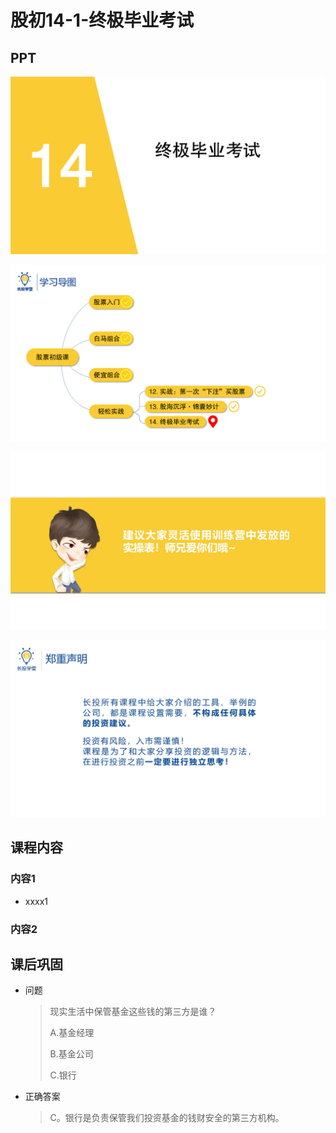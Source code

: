 # 股初14-1-终极毕业考试

## PPT

![课程ppt](assets/14-1-1.jpeg)

![课程ppt](assets/14-1-2.jpeg)

![课程ppt](assets/14-1-3.jpeg)

![课程ppt](assets/14-1-4.jpeg)

## 课程内容

### 内容1

- xxxx1

  > 

### 内容2

## 课后巩固

- 问题

  > 现实生活中保管基金这些钱的第三方是谁？
  >
  > A.基金经理
  >
  > B.基金公司
  >
  > C.银行

- 正确答案

  > C。银行是负责保管我们投资基金的钱财安全的第三方机构。